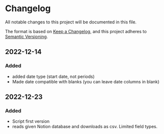 # Changelog

All notable changes to this project will be documented in this file.

The format is based on [Keep a Changelog](https://keepachangelog.com/en/1.0.0/),
and this project adheres to [Semantic Versioning](https://semver.org/spec/v2.0.0.html).
## 2022-12-14

### Added

- added date type (start date, not periods)
- Made date compatible with blanks (you can leave date columns in blank)

## 2022-12-23

### Added 

- Script first version
- reads given Notion database and downloads as csv. Limited field types.

